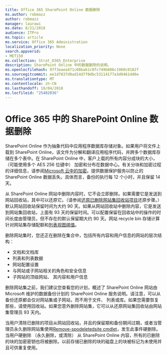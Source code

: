 ```yaml
---
title: Office 365 SharePoint Online 数据删除
ms.author: robmazz
author: robmazz
manager: laurawi
ms.date: 8/21/2018
audience: ITPro
ms.topic: article
ms.service: Office 365 Administration
localization_priority: None
search.appverid:
- MET150
ms.collection: Strat_O365_Enterprise
description: SharePoint Online 中的数据删除的说明。
ms.openlocfilehash: 97f3eaea471c08ba61c0fc749b806c1960c0182f
ms.sourcegitcommit: ee1d7037d9ad14d7f0dbc53114177a3d04614d6e
ms.translationtype: MT
ms.contentlocale: zh-CN
ms.lasthandoff: 10/04/2018
ms.locfileid: "25402036"
---
```

# <a name="sharepoint-online-data-deletion-in-office-365"></a>Office 365 中的 SharePoint Online 数据删除

SharePoint Online 作为抽象代码中应用程序数据库存储对象。如果用户将文件上载到 SharePoint Online，该文件为分解和翻译应用程序代码，并跨多个数据库存储在多个表中。在 SharePoint Online 中，客户上载的所有内容分成块的大小，（可能使用多个 AES 256 位键中） 加密和分布在数据中心。有关分块和加密过程的详细信息，请参阅[Microsoft 云中的加密](office-365-encryption-in-the-microsoft-cloud-overview.md)。提供数据保护服务以防止的 SharePoint Online 数据丢失。具体而言，备份的执行每 12 个小时，并且保留 14 天。

从 SharePoint Online 网站中删除内容时，它不会立即删除。如果需要它是发送到网站回收站，其中可以还原它。（请参阅[还原已删除网站集回收站项目](https://support.office.com/article/Restore-deleted-items-from-the-site-collection-recycle-bin-5fa924ee-16d7-487b-9a0a-021b9062d14b)还原步骤。）默认网站回收站保留时间为大约 90 天。如果从网站回收站中删除内容，它是发送到网站集回收站，上面有 93 天的保留时间。可以配置保留在回收站中的操作的时间长度由管理员，但不存在的默认保留期大约 90 天。网站 recycle bin 存储计算针对网站集存储配额和[列表视图阈值](https://support.office.com/article/List-View-Threshold-b8588dae-9387-48c2-9248-c24122f07c59)。

删除网站集时，您还正在删除在集合中，包括所有内容和用户信息的网站的层次结构：
- 文档和文档库
- 列表和列表数据
- 网站配置设置
- 与网站或子网站相关的角色和安全信息
- 子网站的顶级网站、 其内容和用户信息

删除网站集之前，我们建议您查看您的计划，概述了 SharePoint Online 网站由 Microsoft 维护的数据备份计划的 SharePoint Online 服务说明。请注意，可以从备份还原都会仅对网站集或子网站，而不用于文件、 列表或库。如果您需要恢复那些，请使用回收站。如果您意外删除网站集，它可以从还原网站集回收站由网站集管理员 93 天内。

当用户清除已删除的项目从网站回收站，并且的保留期和备份期间过期，或者当管理员永久删除网站集使用[Remove-spodeletedsite cmdlet](https://docs.microsoft.com/powershell/module/sharepoint-online/Remove-SPODeletedSite?view=sharepoint-ps)，发生此事件硬删除。当用户硬删除 （永久删除，或清除） 从 SharePoint Online 内容，所有的已删除的块的加密密钥也将被删除。以前存储已删除的块的磁盘上的块被标记为未使用并且可供重复使用。
